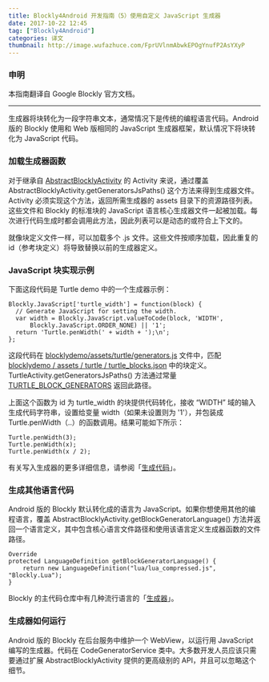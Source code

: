 ```yaml
---
title: Blockly4Android 开发指南（5）使用自定义 JavaScript 生成器
date: 2017-10-22 12:45
tag: ["Blockly4Android"]
categories: 译文
thumbnail: http://image.wufazhuce.com/FprUVlnmAbwkEPOgYnufP2AsYXyP
---
```

### 申明

本指南翻译自 Google Blockly 官方文档。

---
 
 生成器将块转化为一段字符串文本，通常情况下是传统的编程语言代码。Android 版的 Blockly 使用和 Web 版相同的 JavaScript 生成器框架，默认情况下将块转化为 JavaScript 代码。

### 加载生成器函数

对于继承自 [AbstractBlocklyActivity](https://github.com/google/blockly-android/blob/master/blocklylib-core/src/main/java/com/google/blockly/android/AbstractBlocklyActivity.java) 的 Activity 来说，通过覆盖 AbstractBlocklyActivity.getGeneratorsJsPaths() 这个方法来得到生成器文件。Activity 必须实现这个方法，返回所需生成器的 assets 目录下的资源路径列表。这些文件和 Blockly 的标准块的 JavaScript 语言核心生成器文件一起被加载。每次进行代码生成时都会调用此方法，因此列表可以是动态的或符合上下文的。

就像块定义文件一样，可以加载多个 .js 文件。这些文件按顺序加载，因此重复的 id（参考块定义）将导致替换以前的生成器定义。

### JavaScript 块实现示例

下面这段代码是 Turtle demo 中的一个生成器示例：

```
Blockly.JavaScript['turtle_width'] = function(block) {
  // Generate JavaScript for setting the width.
  var width = Blockly.JavaScript.valueToCode(block, 'WIDTH',
      Blockly.JavaScript.ORDER_NONE) || '1';
  return 'Turtle.penWidth(' + width + ');\n';
};
```

这段代码在 [blocklydemo/assets/turtle/generators.js](https://github.com/google/blockly-android/blob/master/blocklydemo/src/main/assets/turtle/generators.js) 文件中，匹配 [blocklydemo / assets / turtle / turtle_blocks.json](https://github.com/google/blockly-android/blob/master/blocklydemo/src/main/assets/turtle/turtle_blocks.json) 中的块定义。 TurtleActivity.getGeneratorsJsPaths() 方法通过常量 [TURTLE_BLOCK_GENERATORS](https://github.com/google/blockly-android/blob/master/blocklydemo/src/main/java/com/google/blockly/android/demo/TurtleActivity.java#L52) 返回此路径。

上面这个函数为 id  为 turtle_width 的块提供代码转化，接收 “WIDTH” 域的输入生成代码字符串，设置给变量 width（如果未设置则为 '1'），并包装成 Turtle.penWidth（..）的函数调用。结果可能如下所示：

```
Turtle.penWidth(3);
Turtle.penWidth(x);
Turtle.penWidth(x / 2);
```

有关写入生成器的更多详细信息，请参阅「[生成代码](https://developers.google.cn/blockly/guides/create-custom-blocks/generating-code)」。

### 生成其他语言代码

Android 版的 Blockly 默认转化成的语言为 JavaScript。如果你想使用其他的编程语言，覆盖  AbstractBlocklyActivity.getBlockGeneratorLanguage() 方法并返回一个语言定义，其中包含核心语言文件路径和使用该语言定义生成器函数的文件路径。

```
Override
protected LanguageDefinition getBlockGeneratorLanguage() {
    return new LanguageDefinition("lua/lua_compressed.js", "Blockly.Lua");
}
```

Blockly 的主代码仓库中有几种流行语言的「[生成器](https://github.com/google/blockly/tree/master/generators)」。

### 生成器如何运行

Android 版的 Blockly 在后台服务中维护一个 WebView，以运行用 JavaScript 编写的生成器。代码在 CodeGeneratorService 类中。大多数开发人员应该只需要通过扩展 AbstractBlocklyActivity 提供的更高级别的 API，并且可以忽略这个细节。




